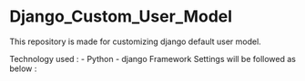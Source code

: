 # Django_Custom_User_Model

This repository is made for customizing django default user model.

Technology used  :
                 - Python
                 - django Framework
Settings will be followed as below :

